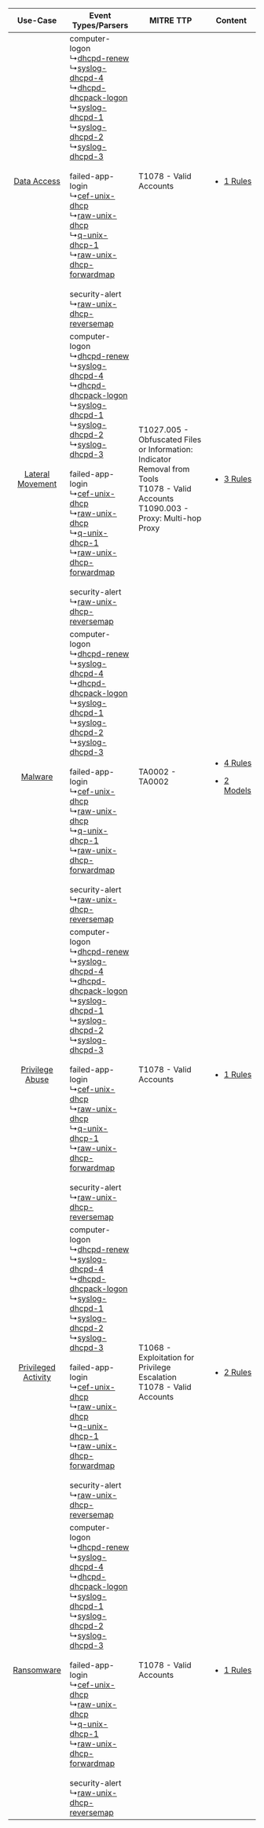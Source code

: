 |    Use-Case    | Event Types/Parsers    | MITRE TTP    | Content    |
|:----:| ---- | ---- | ---- |
|         [Data Access](../../../UseCases/uc_data_access.md)         |  computer-logon<br> ↳[dhcpd-renew](Ps/pC_dhcpdrenew.md)<br> ↳[syslog-dhcpd-4](Ps/pC_syslogdhcpd4.md)<br> ↳[dhcpd-dhcpack-logon](Ps/pC_dhcpddhcpacklogon.md)<br> ↳[syslog-dhcpd-1](Ps/pC_syslogdhcpd1.md)<br> ↳[syslog-dhcpd-2](Ps/pC_syslogdhcpd2.md)<br> ↳[syslog-dhcpd-3](Ps/pC_syslogdhcpd3.md)<br><br> failed-app-login<br> ↳[cef-unix-dhcp](Ps/pC_cefunixdhcp.md)<br> ↳[raw-unix-dhcp](Ps/pC_rawunixdhcp.md)<br> ↳[q-unix-dhcp-1](Ps/pC_qunixdhcp1.md)<br> ↳[raw-unix-dhcp-forwardmap](Ps/pC_rawunixdhcpforwardmap.md)<br><br> security-alert<br> ↳[raw-unix-dhcp-reversemap](Ps/pC_rawunixdhcpreversemap.md)<br> | T1078 - Valid Accounts<br>    | [<ul><li>1 Rules</li></ul>](RM/r_m_unix_unix_dhcpd_Data_Access.md)    |
|    [Lateral Movement](../../../UseCases/uc_lateral_movement.md)    |  computer-logon<br> ↳[dhcpd-renew](Ps/pC_dhcpdrenew.md)<br> ↳[syslog-dhcpd-4](Ps/pC_syslogdhcpd4.md)<br> ↳[dhcpd-dhcpack-logon](Ps/pC_dhcpddhcpacklogon.md)<br> ↳[syslog-dhcpd-1](Ps/pC_syslogdhcpd1.md)<br> ↳[syslog-dhcpd-2](Ps/pC_syslogdhcpd2.md)<br> ↳[syslog-dhcpd-3](Ps/pC_syslogdhcpd3.md)<br><br> failed-app-login<br> ↳[cef-unix-dhcp](Ps/pC_cefunixdhcp.md)<br> ↳[raw-unix-dhcp](Ps/pC_rawunixdhcp.md)<br> ↳[q-unix-dhcp-1](Ps/pC_qunixdhcp1.md)<br> ↳[raw-unix-dhcp-forwardmap](Ps/pC_rawunixdhcpforwardmap.md)<br><br> security-alert<br> ↳[raw-unix-dhcp-reversemap](Ps/pC_rawunixdhcpreversemap.md)<br> | T1027.005 - Obfuscated Files or Information: Indicator Removal from Tools<br>T1078 - Valid Accounts<br>T1090.003 - Proxy: Multi-hop Proxy<br> | [<ul><li>3 Rules</li></ul>](RM/r_m_unix_unix_dhcpd_Lateral_Movement.md)    |
|    [Malware](../../../UseCases/uc_malware.md)    |  computer-logon<br> ↳[dhcpd-renew](Ps/pC_dhcpdrenew.md)<br> ↳[syslog-dhcpd-4](Ps/pC_syslogdhcpd4.md)<br> ↳[dhcpd-dhcpack-logon](Ps/pC_dhcpddhcpacklogon.md)<br> ↳[syslog-dhcpd-1](Ps/pC_syslogdhcpd1.md)<br> ↳[syslog-dhcpd-2](Ps/pC_syslogdhcpd2.md)<br> ↳[syslog-dhcpd-3](Ps/pC_syslogdhcpd3.md)<br><br> failed-app-login<br> ↳[cef-unix-dhcp](Ps/pC_cefunixdhcp.md)<br> ↳[raw-unix-dhcp](Ps/pC_rawunixdhcp.md)<br> ↳[q-unix-dhcp-1](Ps/pC_qunixdhcp1.md)<br> ↳[raw-unix-dhcp-forwardmap](Ps/pC_rawunixdhcpforwardmap.md)<br><br> security-alert<br> ↳[raw-unix-dhcp-reversemap](Ps/pC_rawunixdhcpreversemap.md)<br> | TA0002 - TA0002<br>    | [<ul><li>4 Rules</li></ul><ul><li>2 Models</li></ul>](RM/r_m_unix_unix_dhcpd_Malware.md) |
|     [Privilege Abuse](../../../UseCases/uc_privilege_abuse.md)     |  computer-logon<br> ↳[dhcpd-renew](Ps/pC_dhcpdrenew.md)<br> ↳[syslog-dhcpd-4](Ps/pC_syslogdhcpd4.md)<br> ↳[dhcpd-dhcpack-logon](Ps/pC_dhcpddhcpacklogon.md)<br> ↳[syslog-dhcpd-1](Ps/pC_syslogdhcpd1.md)<br> ↳[syslog-dhcpd-2](Ps/pC_syslogdhcpd2.md)<br> ↳[syslog-dhcpd-3](Ps/pC_syslogdhcpd3.md)<br><br> failed-app-login<br> ↳[cef-unix-dhcp](Ps/pC_cefunixdhcp.md)<br> ↳[raw-unix-dhcp](Ps/pC_rawunixdhcp.md)<br> ↳[q-unix-dhcp-1](Ps/pC_qunixdhcp1.md)<br> ↳[raw-unix-dhcp-forwardmap](Ps/pC_rawunixdhcpforwardmap.md)<br><br> security-alert<br> ↳[raw-unix-dhcp-reversemap](Ps/pC_rawunixdhcpreversemap.md)<br> | T1078 - Valid Accounts<br>    | [<ul><li>1 Rules</li></ul>](RM/r_m_unix_unix_dhcpd_Privilege_Abuse.md)    |
| [Privileged Activity](../../../UseCases/uc_privileged_activity.md) |  computer-logon<br> ↳[dhcpd-renew](Ps/pC_dhcpdrenew.md)<br> ↳[syslog-dhcpd-4](Ps/pC_syslogdhcpd4.md)<br> ↳[dhcpd-dhcpack-logon](Ps/pC_dhcpddhcpacklogon.md)<br> ↳[syslog-dhcpd-1](Ps/pC_syslogdhcpd1.md)<br> ↳[syslog-dhcpd-2](Ps/pC_syslogdhcpd2.md)<br> ↳[syslog-dhcpd-3](Ps/pC_syslogdhcpd3.md)<br><br> failed-app-login<br> ↳[cef-unix-dhcp](Ps/pC_cefunixdhcp.md)<br> ↳[raw-unix-dhcp](Ps/pC_rawunixdhcp.md)<br> ↳[q-unix-dhcp-1](Ps/pC_qunixdhcp1.md)<br> ↳[raw-unix-dhcp-forwardmap](Ps/pC_rawunixdhcpforwardmap.md)<br><br> security-alert<br> ↳[raw-unix-dhcp-reversemap](Ps/pC_rawunixdhcpreversemap.md)<br> | T1068 - Exploitation for Privilege Escalation<br>T1078 - Valid Accounts<br>    | [<ul><li>2 Rules</li></ul>](RM/r_m_unix_unix_dhcpd_Privileged_Activity.md)    |
|          [Ransomware](../../../UseCases/uc_ransomware.md)          |  computer-logon<br> ↳[dhcpd-renew](Ps/pC_dhcpdrenew.md)<br> ↳[syslog-dhcpd-4](Ps/pC_syslogdhcpd4.md)<br> ↳[dhcpd-dhcpack-logon](Ps/pC_dhcpddhcpacklogon.md)<br> ↳[syslog-dhcpd-1](Ps/pC_syslogdhcpd1.md)<br> ↳[syslog-dhcpd-2](Ps/pC_syslogdhcpd2.md)<br> ↳[syslog-dhcpd-3](Ps/pC_syslogdhcpd3.md)<br><br> failed-app-login<br> ↳[cef-unix-dhcp](Ps/pC_cefunixdhcp.md)<br> ↳[raw-unix-dhcp](Ps/pC_rawunixdhcp.md)<br> ↳[q-unix-dhcp-1](Ps/pC_qunixdhcp1.md)<br> ↳[raw-unix-dhcp-forwardmap](Ps/pC_rawunixdhcpforwardmap.md)<br><br> security-alert<br> ↳[raw-unix-dhcp-reversemap](Ps/pC_rawunixdhcpreversemap.md)<br> | T1078 - Valid Accounts<br>    | [<ul><li>1 Rules</li></ul>](RM/r_m_unix_unix_dhcpd_Ransomware.md)    |
